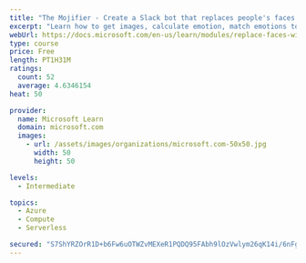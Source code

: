 ```yaml
---
title: "The Mojifier - Create a Slack bot that replaces people's faces with emojis matching their emotion"
excerpt: "Learn how to get images, calculate emotion, match emotions to emojis, and replace faces with emoji."
webUrl: https://docs.microsoft.com/en-us/learn/modules/replace-faces-with-emojis-matching-emotion/
type: course
price: Free
length: PT1H31M
ratings:
  count: 52
  average: 4.6346154
heat: 50

provider:
  name: Microsoft Learn
  domain: microsoft.com
  images:
    - url: /assets/images/organizations/microsoft.com-50x50.jpg
      width: 50
      height: 50

levels:
  - Intermediate

topics:
  - Azure
  - Compute
  - Serverless

secured: "S7ShYRZOrR1D+b6Fw6uOTWZvMEXeR1PQDQ95FAbh9lOzVwlym26qK14i/6nFgS/WDVT8NNrmYMC1bza2rPZzDjfgDLbfjJjgTfPe2ikJiqRFVsy5zUYzyJ8eI/jJ+q3T5D2zpVPWXAQ6WRvMi0G32B05NzBXvL7M/FYrhALgCFK08r+vxpYDdYQWC6A2ccFgu5kebxCUUPufP5zaQ/g7OqoHM8zcAif1Xjz3IefmI13P9ZzVtyO0Vdo6lpAqZiE4G4BU+eEb5IR3ELvhgcoUJCjVwx4e1kVt2MW0n7FXPGoM3mX75BMFiS68SzmFm8ngpWLD+ZasvFkmPDWy4GkqeYKOIkeuAvxiMTj1pKbRagXD04Kd6e5TjCkgvUbmmunnPTfVmJNWBx0HruEtS7wkmYIbvjRm4duCuRR91WRKuFI=;xsXZ4WhIX/LdYxqn0LZSOw=="
---
```


